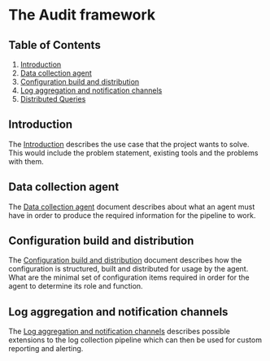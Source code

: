 # The Audit framework

## Table of Contents
1. [Introduction](docs/intro.md)
2. [Data collection agent](docs/agent.md)
3. [Configuration build and distribution](docs/config.md)
4. [Log aggregation and notification channels](docs/action.md)
5. [Distributed Queries](docs/distributed.md)

## Introduction
The [Introduction](docs/intro.md) describes the use case that the project wants
to solve. This would include the problem statement, existing tools and the
problems with them.

## Data collection agent
The [Data collection agent](docs/agent.md) document describes about what an
agent must have in order to produce the required information for the pipeline to
work.

## Configuration build and distribution
The [Configuration build and distribution](docs/config.md) document describes
how the configuration is structured, built and distributed for usage by the
agent. What are the minimal set of configuration items required in order for the
agent to determine its role and function.

## Log aggregation and notification channels
The [Log aggregation and notification channels](docs/action.md) describes
possible extensions to the log collection pipeline which can then be used for
custom reporting and alerting.
